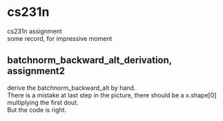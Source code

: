 # cs231n
cs231n assignment  
some record, for impressive moment  
## batchnorm_backward_alt_derivation, assignment2
derive the batchnorm_backward_alt by hand.  
There is a mistake at last step in the picture, there should be a x.shape[0] multiplying the first dout.  
But the code is right.  
